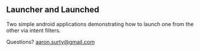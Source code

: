## Launcher and Launched
Two simple android applications demonstrating how to launch one from the other via intent filters.


Questions?
aaron.surty@gmail.com
